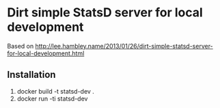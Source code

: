 Dirt simple StatsD server for local development
===============================================

Based on http://lee.hambley.name/2013/01/26/dirt-simple-statsd-server-for-local-development.html


Installation
------------

  1. docker build -t statsd-dev .
  2. docker run -ti statsd-dev
